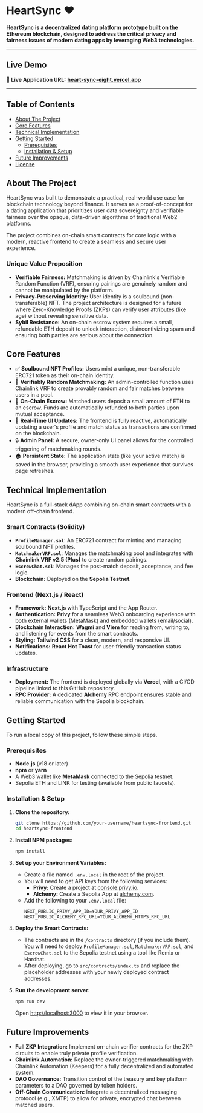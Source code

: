 # HeartSync ❤️

**HeartSync is a decentralized dating platform prototype built on the Ethereum blockchain, designed to address the critical privacy and fairness issues of modern dating apps by leveraging Web3 technologies.**

---

## Live Demo 

**🔗 Live Application URL:** **[heart-sync-eight.vercel.app]([YOUR_VERCEL_URL])**

---

## Table of Contents

- [About The Project](#about-the-project)
- [Core Features](#core-features)
- [Technical Implementation](#technical-implementation)
- [Getting Started](#getting-started)
  - [Prerequisites](#prerequisites)
  - [Installation & Setup](#installation--setup)
- [Future Improvements](#future-improvements)
- [License](#license)

## About The Project

HeartSync was built to demonstrate a practical, real-world use case for blockchain technology beyond finance. It serves as a proof-of-concept for a dating application that prioritizes user data sovereignty and verifiable fairness over the opaque, data-driven algorithms of traditional Web2 platforms.

The project combines on-chain smart contracts for core logic with a modern, reactive frontend to create a seamless and secure user experience.

### Unique Value Proposition

*   **Verifiable Fairness:** Matchmaking is driven by Chainlink's Verifiable Random Function (VRF), ensuring pairings are genuinely random and cannot be manipulated by the platform.
*   **Privacy-Preserving Identity:** User identity is a soulbound (non-transferable) NFT. The project architecture is designed for a future where Zero-Knowledge Proofs (ZKPs) can verify user attributes (like age) without revealing sensitive data.
*   **Sybil Resistance:** An on-chain escrow system requires a small, refundable ETH deposit to unlock interaction, disincentivizing spam and ensuring both parties are serious about the connection.

## Core Features

- ✅ **Soulbound NFT Profiles:** Users mint a unique, non-transferable ERC721 token as their on-chain identity.
- 🎲 **Verifiably Random Matchmaking:** An admin-controlled function uses Chainlink VRF to create provably random and fair matches between users in a pool.
- 🔐 **On-Chain Escrow:** Matched users deposit a small amount of ETH to an escrow. Funds are automatically refunded to both parties upon mutual acceptance.
- 🔄 **Real-Time UI Updates:** The frontend is fully reactive, automatically updating a user's profile and match status as transactions are confirmed on the blockchain.
- 🔒 **Admin Panel:** A secure, owner-only UI panel allows for the controlled triggering of matchmaking rounds.
- 🏠 **Persistent State:** The application state (like your active match) is saved in the browser, providing a smooth user experience that survives page refreshes.

## Technical Implementation

HeartSync is a full-stack dApp combining on-chain smart contracts with a modern off-chain frontend.

### Smart Contracts (Solidity)
*   **`ProfileManager.sol`**: An ERC721 contract for minting and managing soulbound NFT profiles.
*   **`MatchmakerVRF.sol`**: Manages the matchmaking pool and integrates with **Chainlink VRF v2.5 (Plus)** to create random pairings.
*   **`EscrowChat.sol`**: Manages the post-match deposit, acceptance, and fee logic.
*   **Blockchain:** Deployed on the **Sepolia Testnet**.

### Frontend (Next.js / React)
*   **Framework:** **Next.js** with TypeScript and the App Router.
*   **Authentication:** **Privy** for a seamless Web3 onboarding experience with both external wallets (MetaMask) and embedded wallets (email/social).
*   **Blockchain Interaction:** **Wagmi** and **Viem** for reading from, writing to, and listening for events from the smart contracts.
*   **Styling:** **Tailwind CSS** for a clean, modern, and responsive UI.
*   **Notifications:** **React Hot Toast** for user-friendly transaction status updates.

### Infrastructure
*   **Deployment:** The frontend is deployed globally via **Vercel**, with a CI/CD pipeline linked to this GitHub repository.
*   **RPC Provider:** A dedicated **Alchemy** RPC endpoint ensures stable and reliable communication with the Sepolia blockchain.

## Getting Started

To run a local copy of this project, follow these simple steps.

### Prerequisites

*   **Node.js** (v18 or later)
*   **npm** or **yarn**
*   A Web3 wallet like **MetaMask** connected to the Sepolia testnet.
*   Sepolia ETH and LINK for testing (available from public faucets).

### Installation & Setup

1.  **Clone the repository:**
    ```bash
    git clone https://github.com/your-username/heartsync-frontend.git
    cd heartsync-frontend
    ```

2.  **Install NPM packages:**
    ```bash
    npm install
    ```

3.  **Set up your Environment Variables:**
    *   Create a file named `.env.local` in the root of the project.
    *   You will need to get API keys from the following services:
        *   **Privy:** Create a project at [console.privy.io](https://console.privy.io/).
        *   **Alchemy:** Create a Sepolia App at [alchemy.com](https://alchemy.com).
    *   Add the following to your `.env.local` file:
        ```env
        NEXT_PUBLIC_PRIVY_APP_ID=YOUR_PRIVY_APP_ID
        NEXT_PUBLIC_ALCHEMY_RPC_URL=YOUR_ALCHEMY_HTTPS_RPC_URL
        ```

4.  **Deploy the Smart Contracts:**
    *   The contracts are in the `/contracts` directory (if you include them). You will need to deploy `ProfileManager.sol`, `MatchmakerVRF.sol`, and `EscrowChat.sol` to the Sepolia testnet using a tool like Remix or Hardhat.
    *   After deploying, go to `src/contracts/index.ts` and replace the placeholder addresses with your newly deployed contract addresses.

5.  **Run the development server:**
    ```bash
    npm run dev
    ```
    Open [http://localhost:3000](http://localhost:3000) to view it in your browser.

## Future Improvements

-   **Full ZKP Integration:** Implement on-chain verifier contracts for the ZKP circuits to enable truly private profile verification.
-   **Chainlink Automation:** Replace the owner-triggered matchmaking with Chainlink Automation (Keepers) for a fully decentralized and automated system.
-   **DAO Governance:** Transition control of the treasury and key platform parameters to a DAO governed by token holders.
-   **Off-Chain Communication:** Integrate a decentralized messaging protocol (e.g., XMTP) to allow for private, encrypted chat between matched users.


